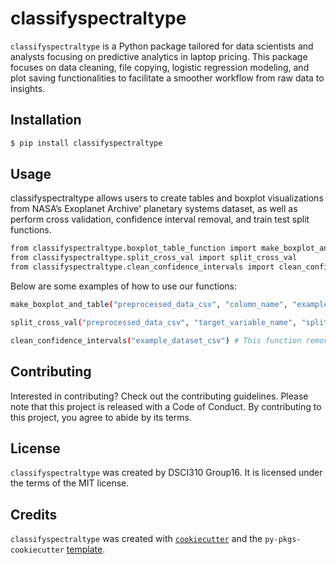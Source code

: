 # classifyspectraltype

`classifyspectraltype` is a Python package tailored for data scientists and analysts focusing on predictive analytics in laptop pricing. This package focuses on data cleaning, file copying, logistic regression modeling, and plot saving functionalities to facilitate a smoother workflow from raw data to insights.


## Installation

```bash
$ pip install classifyspectraltype
```

## Usage

classifyspectraltype allows users to create tables and boxplot visualizations from NASA’s Exoplanet Archive' planetary systems dataset, as well as perform cross validation, confidence interval removal, and train test split functions.

```bash
from classifyspectraltype.boxplot_table_function import make_boxplot_and_table
from classifyspectraltype.split_cross_val import split_cross_val
from classifyspectraltype.clean_confidence_intervals import clean_confidence_intervals
```
Below are some examples of how to use our functions:

```bash
make_boxplot_and_table("preprocessed_data_csv", "column_name", "example_csv_directory", "example_boxplot_directory") # This function produces a boxplot and csv table saved to respective dirs

split_cross_val("preprocessed_data_csv", "target_variable_name", "split= decimal_percent", "folds= number_of_folds") # This function splits the data using train_test_split and calculates cross validation scores for logistic regression and random forest models

clean_confidence_intervals("example_dataset_csv") # This function removes confidence intervals, keeping only the mean values in the dataset
```

## Contributing

Interested in contributing? Check out the contributing guidelines. Please note that this project is released with a Code of Conduct. By contributing to this project, you agree to abide by its terms.

## License

`classifyspectraltype` was created by DSCI310 Group16. It is licensed under the terms of the MIT license.

## Credits

`classifyspectraltype` was created with [`cookiecutter`](https://cookiecutter.readthedocs.io/en/latest/) and the `py-pkgs-cookiecutter` [template](https://github.com/py-pkgs/py-pkgs-cookiecutter).
